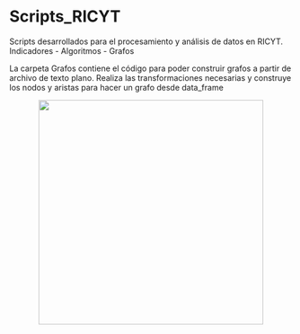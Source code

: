 # Scripts_RICYT
Scripts desarrollados para el procesamiento y análisis de datos en RICYT.  Indicadores - Algoritmos - Grafos


La carpeta Grafos contiene el código para poder construir grafos a partir de archivo de texto plano. 
Realiza las transformaciones necesarias y construye los nodos y aristas para hacer un grafo desde data_frame

<p align="center">
  <img src="https://github.com/juansokil/Scripts_RICYT/blob/master/layouts.png" width="400">
</p>

